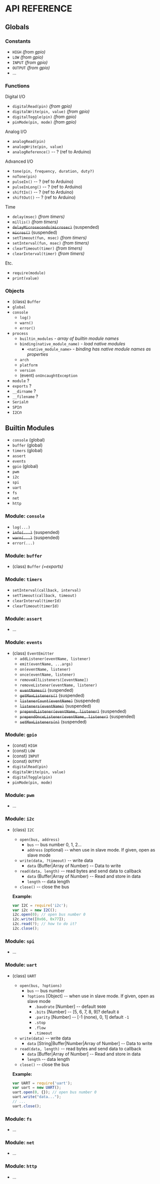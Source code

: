 # API REFERENCE

## Globals

### Constants

* `HIGH` _(from gpio)_
* `LOW` _(from gpio)_
* `INPUT` _(from gpio)_
* `OUTPUT` _(from gpio)_
* ...

### Functions

Digital I/O

* `digitalRead(pin)` _(from gpio)_
* `digitalWrite(pin, value)` _(from gpio)_
* `digitalToggle(pin)` _(from gpio)_
* `pinMode(pin, mode)` _(from gpio)_

Analog I/O

* `analogRead(pin)`
* `analogWrite(pin, value)`
* `analogReference()` -- ? (ref to Arduino)

Advanced I/O

* `tone(pin, frequency, duration, duty?)`
* `noTone(pin)`
* `pulseIn()` -- ? (ref to Arduino)
* `pulseInLong()` -- ? (ref to Arduino)
* `shiftIn()` -- ? (ref to Arduino)
* `shiftOut()` -- ? (ref to Arduino)

Time

* `delay(msec)` _(from timers)_
* `millis()` _(from timers)_
* ~~`delayMicroseconds(microsec)`~~ (suspended)
* ~~`micros()`~~ (suspended)
* `setTimeout(fun, msec)` _(from timers)_
* `setInterval(fun, msec)` _(from timers)_
* `clearTimeout(timer)` _(from timers)_
* `clearInterval(timer)` _(from timers)_

Etc.

* `require(module)`
* `print(value)`

### Objects

* (class) `Buffer`
* `global`
* `console`
  * `log()`
  * `warn()`
  * `error()`
* `process`
  * `builtin_modules` - _array of builtin module names_
  * `binding(native_module_name)` - _load native modules_
    * `<native_module_name>` - _binding has native module names as properties_
  * `arch`
  * `platform`
  * `version`
  * (event) `onUncaughtException`
* `module` ?
* `exports` ?
* `__dirname` ?
* `__filename` ?
* `Serial`_n_
* `SPI`_n_
* `I2C`_n_

## Builtin Modules

* `console` (global)
* `buffer` (global)
* `timers` (global)
* `assert`
* `events`
* `gpio` (global)
* `pwm`
* `i2c`
* `spi`
* `uart`
* `fs`
* `net`
* `http`

### Module: `console`

* `log(...)`
* ~~`info(...)`~~ (suspended)
* ~~`warn(...)`~~ (suspended)
* `error(...)`

### Module: `buffer`

* (class) `Buffer` _(=exports)_

### Module: `timers`

* `setInterval(callback, interval)`
* `setTimeout(callback, timeout)`
* `clearInterval(timerId)`
* `clearTimeout(timerId)`

### Module: `assert`

* ...

### Module: `events`

* (class) `EventEmitter`
  * `addListener(eventName, listener)`
  * `emit(eventName, ...args)`
  * `on(eventName, listener)`
  * `once(eventName, listener)`
  * `removeAllListeners([eventName])`
  * `removeListener(eventName, listener)`
  * ~~`eventNames()`~~ (suspended)
  * ~~`getMaxListeners()`~~ (suspended)
  * ~~`listenerCount(eventName)`~~ (suspended)
  * ~~`listeners(eventName)`~~ (suspended)
  * ~~`prependListener(eventName, listener)`~~ (suspended)
  * ~~`prependOnceListener(eventName, listener)`~~ (suspended)
  * ~~`setMaxListeners(n)`~~ (suspended)

### Module: `gpio`

* (const) `HIGH`
* (const) `LOW`
* (const) `INPUT`
* (const) `OUTPUT`
* `digitalRead(pin)`
* `digitalWrite(pin, value)`
* `digitalToggle(pin)`
* `pinMode(pin, mode)`

### Module: `pwm`

* ...

### Module: `i2c`

* (class) `I2C`
  * `open(bus, address)`
    * `bus` -- bus number 0, 1, 2...
    * `address` (optional) -- when use in slave mode. If given, open as slave mode
  * `write(data, ?timeout)` -- write data
    * `data` (Buffer|Array of Number) -- Data to write
  * `read(data, length)` -- read bytes and send data to callback
    * `data` (Buffer|Array of Number) -- Read and store in data
    * `length` -- data length
  * `close()` -- close the bus

  __Example:__
  ```js
  var I2C = require('i2c');
  var i2c = new I2C();
  i2c.open(0); // open bus number 0
  i2c.write([0x66, 0x77]);
  i2c.read(?); // how to do it?
  i2c.close();
  ```

### Module: `spi`

* ...

### Module: `uart`

* (class) `UART`
  * `open(bus, ?options)`
    * `bus` -- bus number
    * `?options` [Object] -- when use in slave mode. If given, open as slave mode
      * `.baudrate` [Number] -- default `9600`
      * `.bits` [Number] -- [5, 6, 7, 8, 9]? default `8`
      * `.parity` [Number] -- [-1 (none), 0, 1] default `-1`
      * `.stop`
      * `.flow`
      * `.timeout`
  * `write(data)` -- write data
    * `data` [String|Buffer|Number|Array of Number] -- Data to write
  * `read(data, length)` -- read bytes and send data to callback
    * `data` [Buffer|Array of Number] -- Read and store in data
    * `length` -- data length
  * `close()` -- close the bus

  __Example:__
  ```js
  var UART = require('uart');
  var uart = new UART();
  uart.open(0, {}); // open bus number 0
  uart.write("data...");
  // ...
  uart.close();
  ```

### Module: `fs`

* ...

### Module: `net`

* ...

### Module: `http`

* ...

